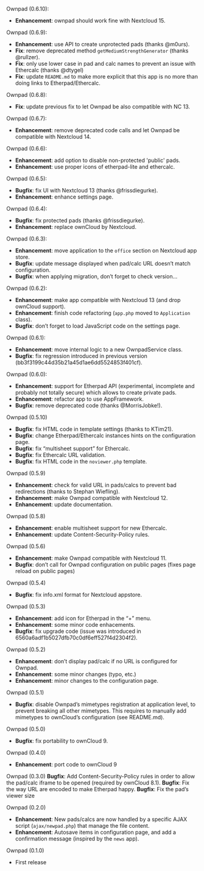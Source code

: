 Ownpad (0.6.10):
* **Enhancement**: ownpad should work fine with Nextcloud 15.

Ownpad (0.6.9):
* **Enhancement**: use API to create unprotected pads (thanks @m0urs).
* **Fix**: remove deprecated method `getMediumStrengthGenerator` (thanks @rullzer).
* **Fix**: only use lower case in pad and calc names to prevent an issue with Ethercalc (thanks @dtygel)
* **Fix**: update `README.md` to make more explicit that this app is no more than doing links to Etherpad/Ethercalc.

Ownpad (0.6.8):
* **Fix**: update previous fix to let Ownpad be also compatible with NC 13.

Ownpad (0.6.7):
* **Enhancement**: remove deprecated code calls and let Ownpad be compatible with Nextcloud 14.

Ownpad (0.6.6):
* **Enhancement**: add option to disable non-protected 'public' pads.
* **Enhancement**: use proper icons of etherpad-lite and ethercalc.

Ownpad (0.6.5):
* **Bugfix**: fix UI with Nextcloud 13 (thanks @frissdiegurke).
* **Enhancement**: enhance settings page.

Ownpad (0.6.4):
* **Bugfix**: fix protected pads (thanks @frissdiegurke).
* **Enhancement**: replace ownCloud by Nextcloud.

Ownpad (0.6.3):
* **Enhancement**: move application to the `office` section on Nextcloud app store.
* **Bugfix**: update message displayed when pad/calc URL doesn’t match configuration.
* **Bugfix**: when applying migration, don’t forget to check version…

Ownpad (0.6.2):
* **Enhancement**: make app compatible with Nextcloud 13 (and drop ownCloud support).
* **Enhancement**: finish code refactoring (`app.php` moved to `Application` class).
* **Bugfix**: don’t forget to load JavaScript code on the settings page.

Ownpad (0.6.1):
* **Enhancement**: move internal logic to a new OwnpadService class.
* **Bugfix**: fix regression introduced in previous version (bb3f3199c44d35b21a45d1ae6dd5524853f401cf).

Ownpad (0.6.0):
* **Enhancement**: support for Etherpad API (experimental, incomplete and probably not totally secure) which allows to create private pads.
* **Enhancement**: refactor app to use AppFramework.
* **Bugfix**: remove deprecated code (thanks @MorrisJobke!).

Ownpad (0.5.10)
* **Bugfix**: fix HTML code in template settings (thanks to KTim21).
* **Bugfix**: change Etherpad/Ethercalc instances hints on the configuration page.
* **Bugfix**: fix “multisheet support” for Ethercalc.
* **Bugfix**: fix Ethercalc URL validation.
* **Bugfix**: fix HTML code in the `noviewer.php` template.

Ownpad (0.5.9)
* **Enhancement**: check for valid URL in pads/calcs to prevent bad redirections (thanks to Stephan Wiefling).
* **Enhancement**: make Ownpad compatible with Nextcloud 12.
* **Enhancement**: update documentation.

Ownpad (0.5.8)
* **Enhancement**: enable multisheet support for new Ethercalc.
* **Enhancement**: update Content-Security-Policy rules.

Ownpad (0.5.6)
* **Enhancement**: make Ownpad compatible with Nextcloud 11.
* **Bugfix**: don’t call for Ownpad configuration on public pages (fixes page reload on public pages)

Ownpad (0.5.4)
* **Bugfix**: fix info.xml format for Nextcloud appstore.

Ownpad (0.5.3)
* **Enhancement**: add icon for Etherpad in the “+” menu.
* **Enhancement**: some minor code enhacements.
* **Bugfix**: fix upgrade code (issue was introduced in 6560a6adf1b5027dfb70c0df6eff527f4d2304f2).

Ownpad (0.5.2)
* **Enhancement**: don’t display pad/calc if no URL is configured for Ownpad.
* **Enhancement**: some minor changes (typo, etc.)
* **Enhancement**: minor changes to the configuration page.

Ownpad (0.5.1)
* **Bugfix**: disable Ownpad’s mimetypes registration at application level, to prevent breaking all other mimetypes. This requires to manually add mimetypes to ownCloud’s configuration (see README.md).

Ownpad (0.5.0)
* **Bugfix**: fix portability to ownCloud 9.

Ownpad (0.4.0)
* **Enhancement**: port code to ownCloud 9

Ownpad (0.3.0)
**Bugfix**: Add Content-Security-Policy rules in order to allow the pad/calc iframe to be opened (required by ownCloud 8.1).
**Bugfix**: Fix the way URL are encoded to make Etherpad happy.
**Bugfix**: Fix the pad’s viewer size

Ownpad (0.2.0)
* **Enhancement**: New pads/calcs are now handled by a specific AJAX script (`ajax/newpad.php`) that manage the file content.
* **Enhancement**: Autosave items in configuration page, and add a confirmation message (inspired by the `news` app).

Ownpad (0.1.0)
* First release

